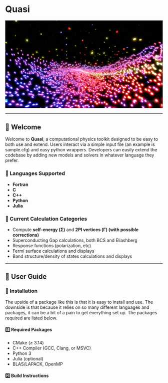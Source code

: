 # **Quasi**  

![Project Logo/Diagram](./sovapic.png)  

---

## **🚀 Welcome**  
Welcome to **Quasi**, a computational physics toolkit designed to be easy to both use and extend. Users interact via a simple input file (an example is sample.cfg) and easy python wrappers. Developers can easily extend the codebase by adding new models and solvers in whatever language they prefer.

### **🔹 Languages Supported**
- **Fortran** 
- **C** 
- **C++** 
- **Python** 
- **Julia** 

### **🔹 Current Calculation Categories**
- Compute **self-energy (Σ)** and **2PI vertices (Γ) (with possible corrections)**  
- Superconducting Gap calculations, both BCS and Eliashberg
- Response functions (polarization, etc)
- Fermi surface calculations and displays
- Band structure/density of states calculations and displays

---

## **📖 User Guide**  

### **🔹 Installation**  
The upside of a package like this is that it is easy to install and use. The downside is that because it relies on so many different languages and packages, it can be a bit of a pain to get everything set up. The packages required are listed below.

#### **1️⃣  Required Packages**  
- CMake (≥ 3.14)  
- C++ Compiler (GCC, Clang, or MSVC)  
- Python 3  
- Julia (optional)  
- BLAS/LAPACK, OpenMP  

#### **2️⃣ Build Instructions**  


